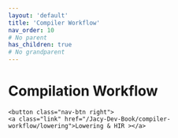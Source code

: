 ```yaml
---
layout: 'default'
title: 'Compiler Workflow'
nav_order: 10
# No parent
has_children: true
# No grandparent
---
```


# Compilation Workflow
<div class="nav-btn-block">
    
    <button class="nav-btn right">
    <a class="link" href="/Jacy-Dev-Book/compiler-workflow/lowering">Lowering & HIR ></a>
</button>

</div>

